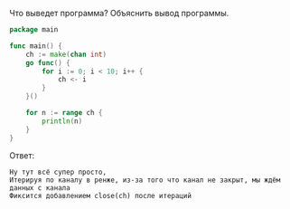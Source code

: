 Что выведет программа? Объяснить вывод программы.

```go
package main

func main() {
	ch := make(chan int)
	go func() {
		for i := 0; i < 10; i++ {
			ch <- i
		}
	}()

	for n := range ch {
		println(n)
	}
}
```

Ответ:
```
Ну тут всё супер просто,
Итерируя по каналу в ренже, из-за того что канал не закрыт, мы ждём данных с канала
Фиксится добавлением close(ch) после итераций

```
